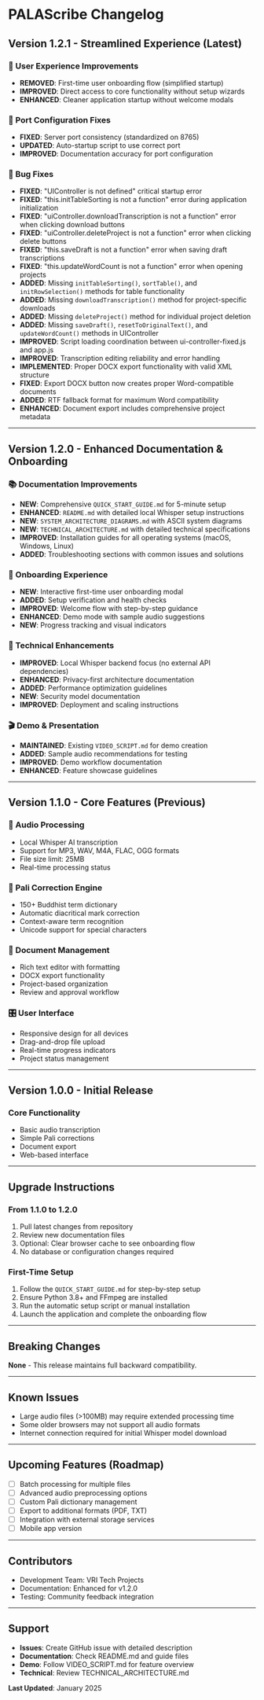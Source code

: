 # PALAScribe Changelog

## Version 1.2.1 - Streamlined Experience (Latest)

### 🎯 User Experience Improvements
- **REMOVED**: First-time user onboarding flow (simplified startup)
- **IMPROVED**: Direct access to core functionality without setup wizards
- **ENHANCED**: Cleaner application startup without welcome modals

### 🔧 Port Configuration Fixes
- **FIXED**: Server port consistency (standardized on 8765)
- **UPDATED**: Auto-startup script to use correct port
- **IMPROVED**: Documentation accuracy for port configuration

### 🐛 Bug Fixes

- **FIXED**: "UIController is not defined" critical startup error
- **FIXED**: "this.initTableSorting is not a function" error during application initialization  
- **FIXED**: "uiController.downloadTranscription is not a function" error when clicking download buttons
- **FIXED**: "uiController.deleteProject is not a function" error when clicking delete buttons
- **FIXED**: "this.saveDraft is not a function" error when saving draft transcriptions
- **FIXED**: "this.updateWordCount is not a function" error when opening projects
- **ADDED**: Missing `initTableSorting()`, `sortTable()`, and `initRowSelection()` methods for table functionality
- **ADDED**: Missing `downloadTranscription()` method for project-specific downloads
- **ADDED**: Missing `deleteProject()` method for individual project deletion
- **ADDED**: Missing `saveDraft()`, `resetToOriginalText()`, and `updateWordCount()` methods in UIController
- **IMPROVED**: Script loading coordination between ui-controller-fixed.js and app.js
- **IMPROVED**: Transcription editing reliability and error handling
- **IMPLEMENTED**: Proper DOCX export functionality with valid XML structure
- **FIXED**: Export DOCX button now creates proper Word-compatible documents
- **ADDED**: RTF fallback format for maximum Word compatibility
- **ENHANCED**: Document export includes comprehensive project metadata

---

## Version 1.2.0 - Enhanced Documentation & Onboarding

### 📚 Documentation Improvements

- **NEW**: Comprehensive `QUICK_START_GUIDE.md` for 5-minute setup
- **ENHANCED**: `README.md` with detailed local Whisper setup instructions
- **NEW**: `SYSTEM_ARCHITECTURE_DIAGRAMS.md` with ASCII system diagrams
- **NEW**: `TECHNICAL_ARCHITECTURE.md` with detailed technical specifications
- **IMPROVED**: Installation guides for all operating systems (macOS, Windows, Linux)
- **ADDED**: Troubleshooting sections with common issues and solutions

### 🎯 Onboarding Experience
- **NEW**: Interactive first-time user onboarding modal
- **ADDED**: Setup verification and health checks
- **IMPROVED**: Welcome flow with step-by-step guidance
- **ENHANCED**: Demo mode with sample audio suggestions
- **NEW**: Progress tracking and visual indicators

### 🔧 Technical Enhancements
- **IMPROVED**: Local Whisper backend focus (no external API dependencies)
- **ENHANCED**: Privacy-first architecture documentation
- **ADDED**: Performance optimization guidelines
- **NEW**: Security model documentation
- **IMPROVED**: Deployment and scaling instructions

### 🎬 Demo & Presentation
- **MAINTAINED**: Existing `VIDEO_SCRIPT.md` for demo creation
- **ADDED**: Sample audio recommendations for testing
- **IMPROVED**: Demo workflow documentation
- **ENHANCED**: Feature showcase guidelines

---

## Version 1.1.0 - Core Features (Previous)

### 🎵 Audio Processing
- Local Whisper AI transcription
- Support for MP3, WAV, M4A, FLAC, OGG formats
- File size limit: 25MB
- Real-time processing status

### 📝 Pali Correction Engine
- 150+ Buddhist term dictionary
- Automatic diacritical mark correction
- Context-aware term recognition
- Unicode support for special characters

### 📄 Document Management
- Rich text editor with formatting
- DOCX export functionality
- Project-based organization
- Review and approval workflow

### 🎛️ User Interface
- Responsive design for all devices
- Drag-and-drop file upload
- Real-time progress indicators
- Project status management

---

## Version 1.0.0 - Initial Release

### Core Functionality
- Basic audio transcription
- Simple Pali corrections
- Document export
- Web-based interface

---

## Upgrade Instructions

### From 1.1.0 to 1.2.0
1. Pull latest changes from repository
2. Review new documentation files
3. Optional: Clear browser cache to see onboarding flow
4. No database or configuration changes required

### First-Time Setup
1. Follow the `QUICK_START_GUIDE.md` for step-by-step setup
2. Ensure Python 3.8+ and FFmpeg are installed
3. Run the automatic setup script or manual installation
4. Launch the application and complete the onboarding flow

---

## Breaking Changes
**None** - This release maintains full backward compatibility.

---

## Known Issues
- Large audio files (>100MB) may require extended processing time
- Some older browsers may not support all audio formats
- Internet connection required for initial Whisper model download

---

## Upcoming Features (Roadmap)
- [ ] Batch processing for multiple files
- [ ] Advanced audio preprocessing options
- [ ] Custom Pali dictionary management
- [ ] Export to additional formats (PDF, TXT)
- [ ] Integration with external storage services
- [ ] Mobile app version

---

## Contributors
- Development Team: VRI Tech Projects
- Documentation: Enhanced for v1.2.0
- Testing: Community feedback integration

---

## Support
- **Issues**: Create GitHub issue with detailed description
- **Documentation**: Check README.md and guide files
- **Demo**: Follow VIDEO_SCRIPT.md for feature overview
- **Technical**: Review TECHNICAL_ARCHITECTURE.md

**Last Updated**: January 2025
